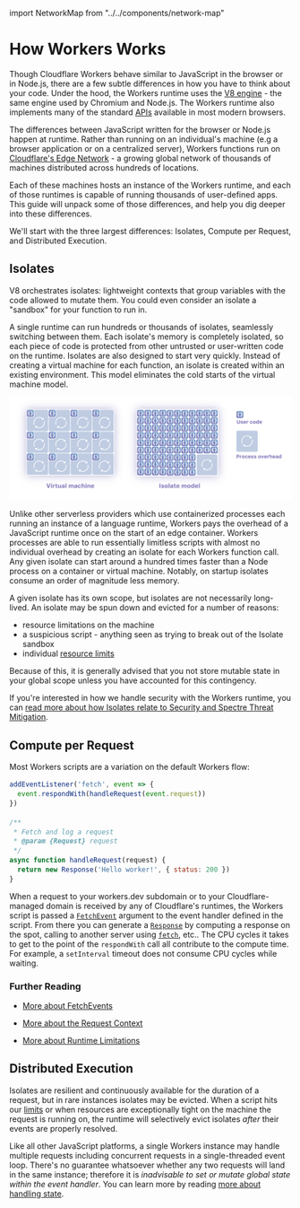 import NetworkMap from "../../components/network-map"

# How Workers Works

Though Cloudflare Workers behave similar to JavaScript in the browser or in Node.js, there are a few subtle differences in how you have to think about your code. Under the hood, the Workers runtime uses the [V8 engine](https://v8.dev/) - the same engine used by Chromium and Node.js. The Workers runtime also implements many of the standard [APIs](/reference/runtime/apis) available in most modern browsers.

The differences between JavaScript written for the browser or Node.js happen at runtime. Rather than running on an individual's machine (e.g a browser application or on a centralized server), Workers functions run on [Cloudflare's Edge Network](https://www.cloudflare.com/network/) - a growing global network of thousands of machines distributed across hundreds of locations.

<figure><NetworkMap/></figure>

Each of these machines hosts an instance of the Workers runtime, and each of those runtimes is capable of running thousands of user-defined apps. This guide will unpack some of those differences, and help you dig deeper into these differences.

We'll start with the three largest differences: Isolates, Compute per Request, and Distributed Execution.

## Isolates

V8 orchestrates isolates: lightweight contexts that group variables with the code allowed to mutate them. You could even consider an isolate a "sandbox" for your function to run in.

A single runtime can run hundreds or thousands of isolates, seamlessly switching between them. Each isolate's memory is completely isolated, so each piece of code is protected from other untrusted or user-written code on the runtime. Isolates are also designed to start very quickly. Instead of creating a virtual machine for each function, an isolate is created within an existing environment. This model eliminates the cold starts of the virtual machine model.

![process-vs-isolate](./media/isolates.png)

Unlike other serverless providers which use containerized processes each running an instance of a language runtime, Workers pays the overhead of a JavaScript runtime once on the start of an edge container. Workers processes are able to run essentially limitless scripts with almost no individual overhead by creating an isolate for each Workers function call. Any given isolate can start around a hundred times faster than a Node process on a container or virtual machine. Notably, on startup isolates consume an order of magnitude less memory.

A given isolate has its own scope, but isolates are not necessarily long-lived. An isolate may be spun down and evicted for a number of reasons:

- resource limitations on the machine
- a suspicious script - anything seen as trying to break out of the Isolate sandbox
- individual [resource limits](/reference/platform/limits)

Because of this, it is generally advised that you not store mutable state in your global scope unless you have accounted for this contingency.

If you're interested in how we handle security with the Workers runtime, you can [read more about how Isolates relate to Security and Spectre Threat Mitigation](/learning/security-model).

## Compute per Request

Most Workers scripts are a variation on the default Workers flow:

```javascript
addEventListener('fetch', event => {
  event.respondWith(handleRequest(event.request))
})

/**
 * Fetch and log a request
 * @param {Request} request
 */
async function handleRequest(request) {
  return new Response('Hello worker!', { status: 200 })
}
```

When a request to your workers.dev subdomain or to your Cloudflare-managed domain is received by any of Cloudflare's runtimes, the Workers script is passed a [`FetchEvent`](/reference/apis/fetch-event) argument to the event handler defined in the script. From there you can generate a [`Response`](/reference/apis/response) by computing a response on the spot, calling to another server using [`fetch`](/reference/apis/fetch), etc.. The CPU cycles it takes to get to the point of the `respondWith` call all contribute to the compute time. For example, a `setInterval` timeout does not consume CPU cycles while waiting.


### Further Reading

- [More about FetchEvents](/reference/apis/fetch-event)

- [More about the Request Context](/about/tips/request-context)

- [More about Runtime Limitations](/about/limits)

## Distributed Execution

Isolates are resilient and continuously available for the duration of a request, but in rare instances isolates may be evicted. When a script hits our [limits](/reference/platform/limits) or when resources are exceptionally tight on the machine the request is running on, the runtime will selectively evict isolates _after_ their events are properly resolved.

Like all other JavaScript platforms, a single Workers instance may handle multiple requests including concurrent requests in a single-threaded event loop. There's no guarantee whatsoever whether any two requests will land in the same instance; therefore it is _inadvisable to set or mutate global state within the event handler_. You can learn more by reading [more about handling state](/reference/storage/overview).

